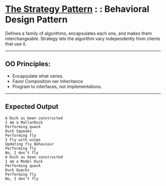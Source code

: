 # [The Strategy Pattern](https://refactoring.guru/design-patterns/strategy) : : Behavioral Design Pattern
Defines a family of algorithms, encapsulates each one, and makes them interchangeable. 
Strategy lets the algorithm vary independently from clients that use it.
  
---
## OO Principles:
- Encapsulate what varies.
- Favor Composition oer Inheritance
- Program to interfaces, not implementations.
---
## Expected Output
```
A Duck as been constructed
I am a MallarDuck
Performing quack
Duck Squeaks
Performing fly
I Fly with wings
Updating fly Behaviour
Performing fly
No, I don't fly
A Duck as been constructed
I am a Model Duck
Performing quack
Duck Quacks
Performing fly
No, I don't fly
```